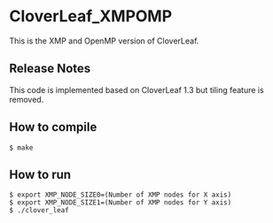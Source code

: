 # CloverLeaf_XMPOMP

This is the XMP and OpenMP version of CloverLeaf.

## Release Notes

This code is implemented based on CloverLeaf 1.3 but tiling feature is removed.

## How to compile
    $ make

## How to run
    $ export XMP_NODE_SIZE0=(Number of XMP nodes for X axis)
    $ export XMP_NODE_SIZE1=(Number of XMP nodes for Y axis)
    $ ./clover_leaf
